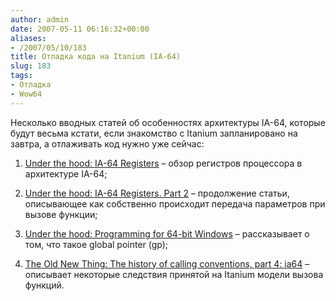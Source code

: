 ```yaml
---
author: admin
date: 2007-05-11 06:16:32+00:00
aliases:
- /2007/05/10/183
title: Отладка кода на Itanium (IA-64)
slug: 183
tags:
- Отладка
- Wow64
---
```


Несколько вводных статей об особенностях архитектуры IA-64, которые будут весьма кстати, если знакомство с Itanium запланировано на завтра, а отлаживать код нужно уже сейчас:

  1. [Under the hood: IA-64 Registers](http://msdn.microsoft.com/msdnmag/issues/01/06/hood/default.aspx) – обзор регистров процессора в архитектуре IA-64;

  2. [Under the hood: IA-64 Registers. Part 2](http://msdn.microsoft.com/msdnmag/issues/01/07/hood/) – продолжение статьи, описывающее как собственно происходит передача параметров при вызове функции;

  3. [Under the hood: Programming for 64-bit Windows](http://msdn.microsoft.com/msdnmag/issues/1100/hood/) – рассказывает  о том, что такое global pointer (gp);

  4. [The Old New Thing: The history of calling conventions, part 4: ia64](http://blogs.msdn.com/oldnewthing/archive/2004/01/13/58199.aspx) – описывает некоторые следствия принятой на Itanium модели вызова функций.
